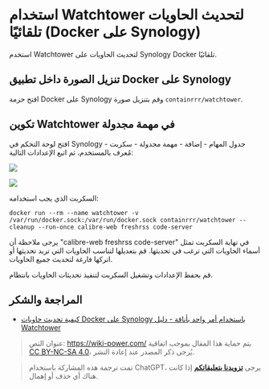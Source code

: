 # استخدام Watchtower لتحديث الحاويات تلقائيًا (Docker على Synology)

استخدم Watchtower لتحديث الحاويات على Synology Docker تلقائيًا.

## تنزيل الصورة داخل تطبيق Docker على Synology

افتح حزمة Docker على Synology وقم بتنزيل صورة `containrrr/watchtower`.

## تكوين Watchtower في مهمة مجدولة

افتح لوحة التحكم في Synology - جدول المهام - إضافة - مهمة مجدولة - سكربت مُعرف بالمستخدم، ثم اتبع الإعدادات التالية:

![](https://img.wiki-power.com/d/wiki-media/img/202301092319956.png)

![](https://img.wiki-power.com/d/wiki-media/img/202301092321592.png)

السكربت الذي يجب استخدامه:

```shell
docker run --rm --name watchtower -v /var/run/docker.sock:/var/run/docker.sock containrrr/watchtower --cleanup --run-once calibre-web freshrss code-server
```

يرجى ملاحظة أن "calibre-web freshrss code-server" في نهاية السكربت تمثل أسماء الحاويات التي ترغب في تحديثها. قم بتعديلها لتناسب الحاويات التي تريد تحديثها أو اتركها فارغة لتحديث جميع الحاويات.

قم بحفظ الإعدادات وتشغيل السكربت لتنفيذ تحديثات الحاويات بانتظام.

## المراجعة والشكر

- [كيفية تحديث حاويات Docker على Synology باستخدام أمر واحد بأناقة - دليل Watchtower](https://post.smzdm.com/p/awzggnqp/)

> عنوان النص: <https://wiki-power.com/>
> يتم حماية هذا المقال بموجب اتفاقية [CC BY-NC-SA 4.0](https://creativecommons.org/licenses/by/4.0/deed.zh)، يُرجى ذكر المصدر عند إعادة النشر.

> تمت ترجمة هذه المشاركة باستخدام ChatGPT، يرجى [**تزويدنا بتعليقاتكم**](https://github.com/linyuxuanlin/Wiki_MkDocs/issues/new) إذا كانت هناك أي حذف أو إهمال.